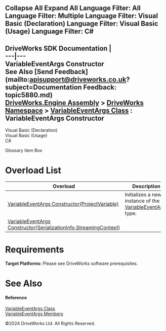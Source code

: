       

 Collapse All Expand All  Language Filter: All  Language Filter: Multiple  Language Filter: Visual Basic (Declaration) Language Filter: Visual Basic (Usage) Language Filter: C#  
---  
DriveWorks SDK Documentation  |   
---|---  
VariableEventArgs Constructor   
See Also [Send Feedback](mailto:apisupport@driveworks.co.uk?subject=Documentation Feedback: topic5880.md)  
[DriveWorks.Engine Assembly](topic2156.md) > [DriveWorks Namespace](topic2159.md) > [VariableEventArgs Class](topic5874.md) : VariableEventArgs Constructor  
---  
  
Visual Basic (Declaration)    
Visual Basic (Usage)    
C# 

Glossary Item Box

# Overload List

Overload| Description  
---|---  
[VariableEventArgs Constructor(ProjectVariable)](topic5881.md)| Initializes a new instance of the [VariableEventArgs](topic5874.md) type.   
[VariableEventArgs Constructor(SerializationInfo,StreamingContext)](topic5882.md)|   
  
# Requirements

**Target Platforms:** Please see DriveWorks software prerequisites.

# See Also

#### Reference

[VariableEventArgs Class](topic5874.md)   
[VariableEventArgs Members](topic5875.md)

©2024 DriveWorks Ltd. All Rights Reserved.
